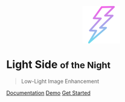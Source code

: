 <!-- _coverpage.md -->

<p align="center">
    <img width="100px" src="https://raw.githubusercontent.com/canturan10/light_side/master/src/light_side.png" align="center" alt="light_side" />

# Light Side <small>of the Night</small>

> Low-Light Image Enhancement

[Documentation](https://light-side.readthedocs.io/en/latest/)
[Demo](https://huggingface.co/spaces/canturan10/light_side/)
[Get Started](#about-the-light-side)
